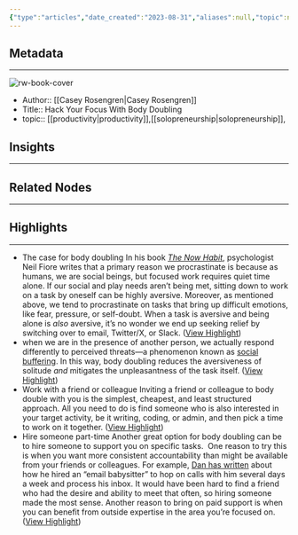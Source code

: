 ```yaml
---
{"type":"articles","date_created":"2023-08-31","aliases":null,"topic":null,"url":"https://every.to/no-small-plans/hack-your-focus-with-body-doubling","layout":null,"banner":null,"dg-publish":true,"tags":null,"permalink":"/300-biblio/200-articles/hack-your-focus-with-body-doubling/","dgPassFrontmatter":true,"created":"2023-10-20T12:44:21.000-05:00","updated":"2023-10-20T12:44:21.000-05:00"}
---
```


## Metadata
---
![rw-book-cover](https://d24ovhgu8s7341.cloudfront.net/uploads/post/cover/2732/lucascrespo_Man_with_sweater_945665c1-640a-493b-a90d-dce70032be2c.jpg)
- Author:: [[Casey Rosengren\|Casey Rosengren]]
- Title:: Hack Your Focus With Body Doubling
- topic:: [[productivity\|productivity]],[[solopreneurship\|solopreneurship]], 



## Insights
---
## Related Nodes
---

## Highlights 
---
- The case for body doubling
  In his book [*The Now Habit*](https://www.amazon.com/Now-Habit-Overcoming-Procrastination-Guilt-Free/dp/1585425524), psychologist Neil Fiore writes that a primary reason we procrastinate is because as humans, we are social beings, but focused work requires quiet time alone. If our social and play needs aren’t being met, sitting down to work on a task by oneself can be highly aversive.
  Moreover, as mentioned above, we tend to procrastinate on tasks that bring up difficult emotions, like fear, pressure, or self-doubt. When a task is aversive and being alone is *also* aversive, it’s no wonder we end up seeking relief by switching over to email, Twitter/X, or Slack. ([View Highlight](https://read.readwise.io/read/01h9631cs6c3r86ekphccr92ry))
- when we are in the presence of another person, we actually respond differently to perceived threats—a phenomenon known as [social buffering](https://www.ncbi.nlm.nih.gov/pmc/articles/PMC8697704/#:~:text=In%20what%20is%20termed%20social,%2C%202006%3B%20Kiyokawa%20%26%20Hennessy%2C). In this way, body doubling reduces the aversiveness of solitude *and* mitigates the unpleasantness of the task itself. ([View Highlight](https://read.readwise.io/read/01h9631qbv3k0fyj6kbq7atzzm))
- Work with a friend or colleague
  Inviting a friend or colleague to body double with you is the simplest, cheapest, and least structured approach. All you need to do is find someone who is also interested in your target activity, be it writing, coding, or admin, and then pick a time to work on it together. ([View Highlight](https://read.readwise.io/read/01h9630netxmh2hjy22xh5hy15))
- Hire someone part-time
  Another great option for body doubling can be to hire someone to support you on specific tasks. 
  One reason to try this is when you want more consistent accountability than might be available from your friends or colleagues. For example, [Dan has written](https://every.to/superorganizers/pile-avoidance?sid=23827) about how he hired an “email babysitter” to hop on calls with him several days a week and process his inbox. It would have been hard to find a friend who had the desire and ability to meet that often, so hiring someone made the most sense.
  Another reason to bring on paid support is when you can benefit from outside expertise in the area you’re focused on. ([View Highlight](https://read.readwise.io/read/01h96341v190gcfbprvhkqpj2h))
